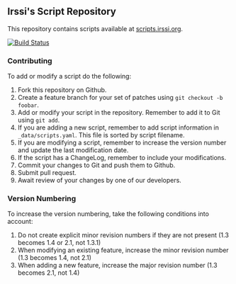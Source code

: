 ## Irssi's Script Repository

This repository contains scripts available at
[scripts.irssi.org](http://scripts.irssi.org).

[![Build Status](https://travis-ci.org/irssi/scripts.irssi.org.svg?branch=gh-pages)](https://travis-ci.org/irssi/scripts.irssi.org)

### Contributing

To add or modify a script do the following:

1. Fork this repository on Github.
2. Create a feature branch for your set of patches using `git checkout -b foobar`.
3. Add or modify your script in the repository. Remember to add it to Git using `git add`.
4. If you are adding a new script, remember to add script information in `_data/scripts.yaml`. This file is sorted by script filename.
5. If you are modifying a script, remember to increase the version number and update the last modification date.
6. If the script has a ChangeLog, remember to include your modifications.
6. Commit your changes to Git and push them to Github.
7. Submit pull request.
8. Await review of your changes by one of our developers.

### Version Numbering

To increase the version numbering, take the following conditions into account:

1. Do not create explicit minor revision numbers if they are not present (1.3 becomes 1.4 or 2.1, not 1.3.1)
2. When modifying an existing feature, increase the minor revision number (1.3 becomes 1.4, not 2.1)
3. When adding a new feature, increase the major revision number (1.3 becomes 2.1, not 1.4)
